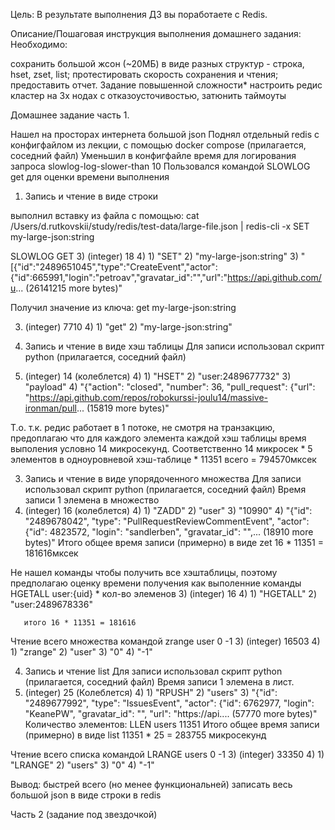 Цель:
В результате выполнения ДЗ вы поработаете с Redis.

Описание/Пошаговая инструкция выполнения домашнего задания:
Необходимо:

сохранить большой жсон (~20МБ) в виде разных структур - строка, hset, zset, list;
протестировать скорость сохранения и чтения;
предоставить отчет.
Задание повышенной сложности*
настроить редис кластер на 3х нодах с отказоусточивостью, затюнить таймоуты



Домашнее задание часть 1.

Нашел на просторах интернета большой json
Поднял отдельный redis с конфигфайлом из лекции, с помощью docker compose (прилагается, соседний файл)
Уменьшил в конфигфайле время для логирования запроса 
slowlog-log-slower-than 10
Пользовался командой SLOWLOG get для оценки времени выполнения


1) Запись и чтение в виде  строки

выполнил вставку из файла с помощью:
cat /Users/d.rutkovskii/study/redis/test-data/large-file.json | redis-cli -x SET my-large-json:string

SLOWLOG GET 
   3) (integer) 18
   4) 1) "SET"
      2) "my-large-json:string"
      3) "[{\"id\":\"2489651045\",\"type\":\"CreateEvent\",\"actor\":{\"id\":665991,\"login\":\"petroav\",\"gravatar_id\":\"\",\"url\":\"https://api.github.com/u... (26141215 more bytes)"


Получил значение из ключа:
get my-large-json:string
    
3) (integer) 7710
   4) 1) "get"
      2) "my-large-json:string"


2) Запись и чтение в виде хэш таблицы
Для записи использовал скрипт python (прилагается, соседний файл)
 3) (integer) 14 (колеблется)
    4) 1) "HSET"
       2) "user:2489677732"
       3) "payload"
       4) "{\"action\": \"closed\", \"number\": 36, \"pull_request\": {\"url\": \"https://api.github.com/repos/robokurssi-joulu14/massive-ironman/pull... (15819 more bytes)"

Т.о. т.к. редис работает в 1 потоке, не смотря на транзакцию, предоплагаю что для каждого элемента каждой хэш таблицы время выполения условно 14 микросекунд.
Соответственно 14 микросек * 5 элементов в одноуровневой хэш-таблице * 11351 всего = 794570мксек


3) Запись и чтение в виде упорядоченного множества
Для записи использовал скрипт python (прилагается, соседний файл)
Время записи 1 элемена в множество
 3) (integer) 16 (колеблется)
    4) 1) "ZADD"
       2) "user"
       3) "10990"
       4) "{\"id\": \"2489678042\", \"type\": \"PullRequestReviewCommentEvent\", \"actor\": {\"id\": 4823572, \"login\": \"sandlerben\", \"gravatar_id\": \"\",... (18910 more bytes)"
Итого общее время записи (примерно) в виде zet 16 * 11351 = 181616мксек

Не нашел команды чтобы получить все хэштаблицы, поэтому предполагаю оценку времени получения как выполенние команды
HGETALL user:{uid} * кол-во элеменов 
3) (integer) 16
    4) 1) "HGETALL"
       2) "user:2489678336"

       итого 16 * 11351 = 181616

Чтение всего множества командой 
zrange user 0 -1
  3) (integer) 16503
    4) 1) "zrange"
       2) "user"
       3) "0"
       4) "-1"


4) Запись и чтение list
Для записи использовал скрипт python (прилагается, соседний файл)
Время записи 1 элемена в лист.
3) (integer) 25 (Колеблется)
    4) 1) "RPUSH"
       2) "users"
       3) "{\"id\": \"2489677992\", \"type\": \"IssuesEvent\", \"actor\": {\"id\": 6762977, \"login\": \"KeanePW\", \"gravatar_id\": \"\", \"url\": \"https://api.... (57770 more bytes)"
Количество элементов: 
LLEN users 11351
Итого общее время записи (примерно) в виде list  11351 * 25 = 283755 микросекунд


Чтение всего списка командой 
LRANGE users 0 -1
3) (integer) 33350
    4) 1) "LRANGE"
       2) "users"
       3) "0"
       4) "-1"


Вывод: быстрей всего (но менее функциональней) записать весь большой json в виде строки в redis


Часть 2 (задание под звездочкой)
